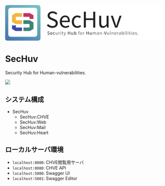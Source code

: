 <img src="./resource/top_banner.png" alt="SecHuv-logo" style="width: 650px" />

# SecHuv
Security Hub for Human-vulnerabilities.

[![](http://img.shields.io/badge/license-MIT-blue.svg)](./LICENSE)

## システム構成
- SecHuv
    - SecHuv:CHVE
    - SecHuv:Web
    - SecHuv:Mail
    - SecHuv:Heart

## ローカルサーバ環境
- `localhost:8000`: CHVE閲覧用サーバ
- `localhost:8080`: CHVE API
- `localhost:5000`: Swagger UI
- `localhost:5001`: Swagger Editor